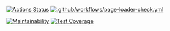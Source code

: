 
[![Actions Status](https://github.com/RamiGaggi/python-project-lvl3/workflows/hexlet-check/badge.svg)](https://github.com/RamiGaggi/python-project-lvl3/actions)
[![.github/workflows/page-loader-check.yml](https://github.com/RamiGaggi/python-project-lvl3/actions/workflows/page-loader-check.yml/badge.svg)](https://github.com/RamiGaggi/python-project-lvl3/actions/workflows/page-loader-check.yml)

[![Maintainability](https://api.codeclimate.com/v1/badges/7ce162521d86bb2a2ce9/maintainability)](https://codeclimate.com/github/RamiGaggi/python-project-lvl3/maintainability)
[![Test Coverage](https://api.codeclimate.com/v1/badges/7ce162521d86bb2a2ce9/test_coverage)](https://codeclimate.com/github/RamiGaggi/python-project-lvl3/test_coverage)
